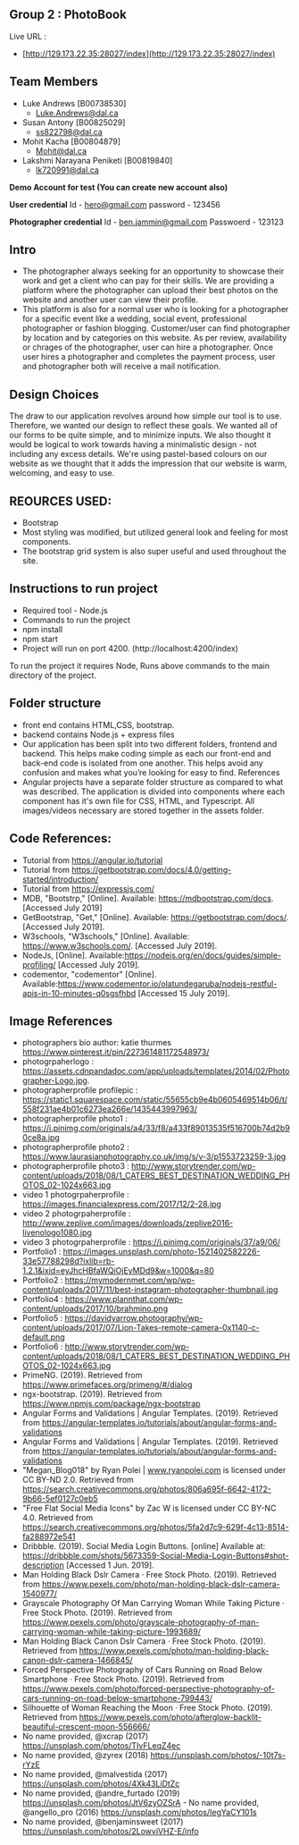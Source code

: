 ## Group 2 : PhotoBook

Live URL : 
- [http://129.173.22.35:28027/index](http://129.173.22.35:28027/index)


## Team Members
- Luke Andrews [B00738530]
	- Luke.Andrews@dal.ca 
- Susan Antony [B00825029]
	- ss822798@dal.ca
- Mohit Kacha [B00804879]
	- Mohit@dal.ca 
- Lakshmi Narayana Peniketi [B00819840]
	- lk720991@dal.ca


**Demo Account for test (You can create new account also)**

**User credential**
Id - hero@gmail.com
password - 123456

**Photographer credential** 
Id - ben.jammin@gmail.com
Passwoerd - 123123
 
## Intro
- The photographer always seeking for an opportunity to showcase their work and get a client who can pay for their skills. We are providing a platform where the photographer can upload their best photos on the website and another user can view their profile. 
- This platform is also for a normal user who is looking for a photographer for a specific event like a wedding, social event, professional photographer or fashion blogging. Customer/user can find photographer by location and by categories on this website. As per review, availability or chrages of the photographer, user can hire a photographer. Once user hires a photographer and completes the payment process, user and photographer both will receive a mail notification.

## Design Choices
The draw to our application revolves around how simple our tool is to use. Therefore, we wanted our design to reflect these goals. We wanted all of our forms
to be quite simple, and to minimize inputs. We also thought it would be logical to work towards having a minimalistic design - not including any excess details.
We're using pastel-based colours on our website as we thought that it adds the impression that our website is warm, welcoming, and easy to use.

## REOURCES USED:
- Bootstrap 
- Most styling was modified, but utilized general look and feeling for most components. 
- The bootstrap grid system is also super useful and used throughout the site.

## Instructions to run project

- Required tool - Node.js
- Commands to run the project
- npm install
- npm start
- Project will run on port 4200. (http://localhost:4200/index)

To run the project it requires Node, Runs above commands to the main directory of the project.



## Folder structure
- front end contains HTML,CSS, bootstrap.
- backend contains Node.js + express files
- Our application has been split into two different folders, frontend and backend. This helps make coding simple as each our front-end and back-end code is isolated from one another. This helps avoid any confusion and makes what you’re looking for easy to find.
References
- Angular projects have a separate folder structure as compared to what was described. The application is divided into components where each component has it's own file for CSS, HTML, and Typescript. All images/videos necessary
are stored together in the assets folder.

## Code References:

- Tutorial from https://angular.io/tutorial
- Tutorial from https://getbootstrap.com/docs/4.0/getting-started/introduction/
- Tutorial from https://expressjs.com/
- MDB, "Bootstrp," [Online]. Available: https://mdbootstrap.com/docs. [Accessed July 2019]
- GetBootstrap, "Get," [Online]. Available: https://getbootstrap.com/docs/. [Accessed July 2019].
- W3schools, "W3schools," [Online]. Available: https://www.w3schools.com/. [Accessed  July 2019].
- NodeJs, [Online]. Available:https://nodejs.org/en/docs/guides/simple-profiling/ [Accessed July 2019].
- codementor, "codementor" [Online]. Available:https://www.codementor.io/olatundegaruba/nodejs-restful-apis-in-10-minutes-q0sgsfhbd [Accessed 15 July 2019].


## Image References

- photographers bio author: katie thurmes https://www.pinterest.it/pin/227361481172548973/
- photogrpaherlogo : https://assets.cdnpandadoc.com/app/uploads/templates/2014/02/Photographer-Logo.jpg.
- photographerprofile profilepic : https://static1.squarespace.com/static/55655cb9e4b0605469514b06/t/558f231ae4b01c6273ea266e/1435443997963/
- photographerprofile photo1 : https://i.pinimg.com/originals/a4/33/f8/a433f89013535f516700b74d2b90ce8a.jpg
- photographerprofile photo2 :  https://www.laurasianphotography.co.uk/img/s/v-3/p1553723259-3.jpg
- photographerprofile photo3 : http://www.storytrender.com/wp-content/uploads/2018/08/1_CATERS_BEST_DESTINATION_WEDDING_PHOTOS_02-1024x663.jpg
- video 1 photogrpaherprofile :  https://images.financialexpress.com/2017/12/2-28.jpg
- video 2 photogrpaherprofile : http://www.zeplive.com/images/downloads/zeplive2016-livenologo1080.jpg
- video 3 photogrpaherprofile : https://i.pinimg.com/originals/37/a9/06/
- Portfolio1 : https://images.unsplash.com/photo-1521402582226-33e57788298d?ixlib=rb-1.2.1&ixid=eyJhcHBfaWQiOjEyMDd9&w=1000&q=80
- Portfolio2 : https://mymodernmet.com/wp/wp-content/uploads/2017/11/best-instagram-photographer-thumbnail.jpg
- Portfolio4 : https://www.plannthat.com/wp-content/uploads/2017/10/brahmino.png
- Portfolio5 : https://davidyarrow.photography/wp-content/uploads/2017/07/Lion-Takes-remote-camera-0x1140-c-default.png
- Portfolio6 : http://www.storytrender.com/wp-content/uploads/2018/08/1_CATERS_BEST_DESTINATION_WEDDING_PHOTOS_02-1024x663.jpg
- PrimeNG. (2019).
Retrieved from https://www.primefaces.org/primeng/#/dialog
- ngx-bootstrap. (2019). Retrieved from https://www.npmjs.com/package/ngx-bootstrap
- Angular Forms and Validations | Angular Templates. (2019). Retrieved from https://angular-templates.io/tutorials/about/angular-forms-and-validations
- Angular Forms and Validations | Angular Templates. (2019). Retrieved from https://angular-templates.io/tutorials/about/angular-forms-and-validations
- "Megan_Blog018" by Ryan Polei | www.ryanpolei.com is licensed under CC BY-ND 2.0. Retrieved from https://search.creativecommons.org/photos/806a695f-6642-4172-9b66-5ef0127c0eb5
- "Free Flat Social Media Icons" by Zac W is licensed under CC BY-NC 4.0. Retrieved from https://search.creativecommons.org/photos/5fa2d7c9-629f-4c13-8514-fa288972e541
- Dribbble. (2019). Social Media Login Buttons. [online] Available at: https://dribbble.com/shots/5673359-Social-Media-Login-Buttons#shot-description [Accessed 1 Jun. 2019].
- Man Holding Black Dslr Camera · Free Stock Photo. (2019). Retrieved from https://www.pexels.com/photo/man-holding-black-dslr-camera-1540977/
- Grayscale Photography Of Man Carrying Woman While Taking Picture · Free Stock Photo. (2019). Retrieved from https://www.pexels.com/photo/grayscale-photography-of-man-carrying-woman-while-taking-picture-1993689/
- Man Holding Black Canon Dslr Camera · Free Stock Photo. (2019). Retrieved from https://www.pexels.com/photo/man-holding-black-canon-dslr-camera-1466845/
- Forced Perspective Photography of Cars Running on Road Below Smartphone · Free Stock Photo. (2019). Retrieved from https://www.pexels.com/photo/forced-perspective-photography-of-cars-running-on-road-below-smartphone-799443/
- Silhouette of Woman Reaching the Moon · Free Stock Photo. (2019). Retrieved from https://www.pexels.com/photo/afterglow-backlit-beautiful-crescent-moon-556666/
- No name provided, @xcrap (2017) https://unsplash.com/photos/TIvFLeqZ4ec 
- No name provided, @zyrex (2018) https://unsplash.com/photos/-10t7s-rYzE 
- No name provided, @malvestida (2017)	https://unsplash.com/photos/4Xk43LiDtZc 
- No name provided, @andre_furtado (2019) https://unsplash.com/photos/JtV6zyOZSrA - No name provided, @angello_pro (2016) https://unsplash.com/photos/IegYaCY101s 
- No name provided, @benjaminsweet (2017) https://unsplash.com/photos/2LowviVHZ-E/info
